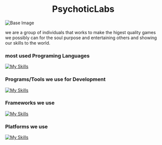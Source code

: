 <h1 align="center">PsychoticLabs</h1>

![Base Image](https://github.com/PsychoticLabs/.github/assets/116987090/790322cc-5cca-4617-8017-f6902a96d6e1)

we are a group of individuals that works to make the higest quality games we possibly can for the soul purpose and entertaining others and showing our skills to the world.

### most used Programing Languages

[![My Skills](https://skillicons.dev/icons?i=c,cs,cpp,md&theme=dark)](https://skillicons.dev)

### Programs/Tools we use for Development

[![My Skills](https://skillicons.dev/icons?i=git,unreal,vscode,cmake&theme=dark)](https://skillicons.dev)

### Frameworks we use
[![My Skills](https://skillicons.dev/icons?i=dotnet&theme=dark)](https://skillicons.dev)

### Platforms we use
[![My Skills](https://skillicons.dev/icons?i=discord,github,twitter&theme=dark)](https://skillicons.dev)
